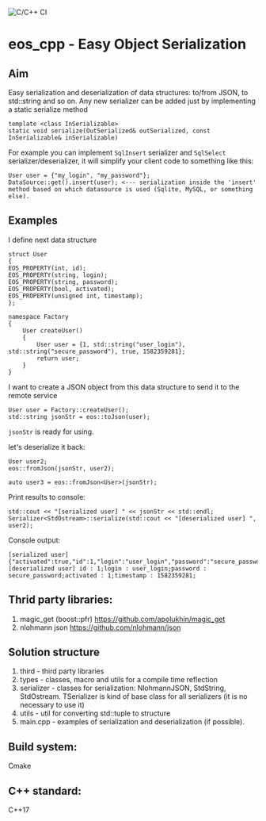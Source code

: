 ![C/C++ CI](https://github.com/skident/eos_cpp/workflows/C/C++%20CI/badge.svg?branch=master)

# eos_cpp - Easy Object Serialization

## Aim
Easy serialization and deserialization of data structures: to/from JSON, to std::string and so on.
Any new serializer can be added just by implementing a static serialize method
```
template <class InSerializable>
static void serialize(OutSerialized& outSerialized, const InSerializable& inSerializable)
```
For example you can implement `SqlInsert` serializer and `SqlSelect` serializer/deserializer, it will simplify your client code to something like this:
```
User user = {"my_login", "my_password"};
DataSource::get().insert(user); <--- serialization inside the 'insert' method based on which datasource is used (Sqlite, MySQL, or something else).
```

## Examples
I define next data structure
```
struct User
{
EOS_PROPERTY(int, id);
EOS_PROPERTY(string, login);
EOS_PROPERTY(string, password);
EOS_PROPERTY(bool, activated);
EOS_PROPERTY(unsigned int, timestamp);
};

namespace Factory
{
    User createUser()
    {
        User user = {1, std::string("user_login"), std::string("secure_password"), true, 1582359281};
        return user;
    }
}
```

I want to create a JSON object from this data structure to send it to the remote service
```
User user = Factory::createUser();
std::string jsonStr = eos::toJson(user);
```
`jsonStr` is ready for using.

let's deserialize it back:
```
User user2;
eos::fromJson(jsonStr, user2);

auto user3 = eos::fromJson<User>(jsonStr);
```

Print results to console:
```
std::cout << "[serialized user] " << jsonStr << std::endl;
Serializer<StdOstream>::serialize(std::cout << "[deserialized user] ", user2);
```

Console output:
```
[serialized user] {"activated":true,"id":1,"login":"user_login","password":"secure_password","timestamp":1582359281}
[deserialized user] id : 1;login : user_login;password : secure_password;activated : 1;timestamp : 1582359281;

```

## Thrid party libraries:
1. magic_get (boost::pfr) https://github.com/apolukhin/magic_get
2. nlohmann json https://github.com/nlohmann/json

## Solution structure
1. third - third party libraries
2. types - classes, macro and utils for a compile time reflection  
3. serializer - classes for serialization: NlohmannJSON, StdString, StdOstream. TSerializer is kind of base class for all serializers (it is no necessary to use it)
4. utils - util for converting std::tuple to structure
5. main.cpp - examples of serialization and deserialization (if possible).

## Build system:
Cmake

## C++ standard:
C++17

